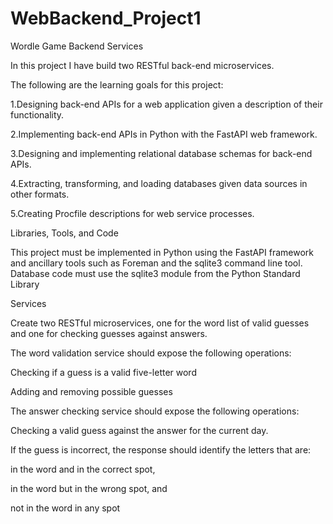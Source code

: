 # WebBackend_Project1
Wordle Game Backend Services

In this project I have build two RESTful back-end microservices.

The following are the learning goals for this project:

1.Designing back-end APIs for a web application given a description of their functionality.

2.Implementing back-end APIs in Python with the FastAPI web framework.

3.Designing and implementing relational database schemas for back-end APIs.

4.Extracting, transforming, and loading databases given data sources in other formats.

5.Creating Procfile descriptions for web service processes.

Libraries, Tools, and Code

This project must be implemented in Python using the FastAPI framework and ancillary tools such as Foreman and the sqlite3 command line tool. 
Database code must use the sqlite3 module from the Python Standard Library

Services

Create two RESTful microservices, one for the word list of valid guesses and one for checking guesses against answers.

The word validation service should expose the following operations:

Checking if a guess is a valid five-letter word

Adding and removing possible guesses

The answer checking service should expose the following operations:

Checking a valid guess against the answer for the current day.

If the guess is incorrect, the response should identify the letters that are:

in the word and in the correct spot,

in the word but in the wrong spot, and

not in the word in any spot




